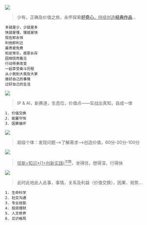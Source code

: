 

![](https://github.com/user-attachments/assets/1db208a4-2d35-4c3f-9f0f-5311237f33cc)
> 少有，正确及价值之旅，永怀探索<ins>**好奇心**，持续创造<ins>**经典作品**</ins></ins>...


```
多就是少，少就是多
快就是慢，慢就是快
现在即永恒
利他即利己
最贵是免费
知足常乐，感恩长存
因相信而看见
行动带来改变
一起享受奋斗历程
从小我到大我及大家
做好自己的事情
过好自己的生活
```

![](https://github.com/user-attachments/assets/f297446e-d656-4195-a01d-b6ad0310f823)
> IP & AI，新赛道，生态位，价值点——实战出真知，自成一体

```底层逻辑
1. 价值交换
2. 能量守恒
3. 因果循环
```

![](https://github.com/user-attachments/assets/cdcd888f-1007-41cf-bd21-174adba06828)
> 超级个体：发现问题-->了解需求-->创造价值，60分-20分-100分

![](https://github.com/user-attachments/assets/e725ad1a-655b-42d4-88cf-65b8169ff909)
> <ins>技能=知识*(1+创新实践)<sup>次数</sup></ins>，坐得住，想得深，行得快

![](https://github.com/user-attachments/assets/3176e81f-add7-4f02-8c33-cc184723d143)
> 此时此地此人此事，事情，关系及利益（价值交换），因果、局势...

```
1. 生命科学
2. 社交沟通
3. 专业技能
4. 投资理财
5. 人文修养
6. 见识格局
```

